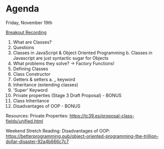 
# Agenda

Friday, November 19th

[Breakout Recording](https://vimeo.com/648072456/2e09a71dff)

1. What are Classes?
2. Questions
3. Classes in JavaScript & Object Oriented Programming 
  b. Classes in Javascript are just syntactic sugar for Objects
4. What problems they solve? -> Factory Functions!
5. Defining Classes
6. Class Constructor
7. Getters & setters
    a. _ keyword
8. Inheritance (extending classes)
9. 'Super' Keyword
10. Private properties (Stage 3 Draft Proposal)  - BONUS
11. Class Inheritance
12. Disadvantages of OOP - BONUS


Resources:
Private Properties: https://tc39.es/proposal-class-fields/unified.html

Weekend Stretch Reading:
Disadvantages of OOP: https://betterprogramming.pub/object-oriented-programming-the-trillion-dollar-disaster-92a4b666c7c7
